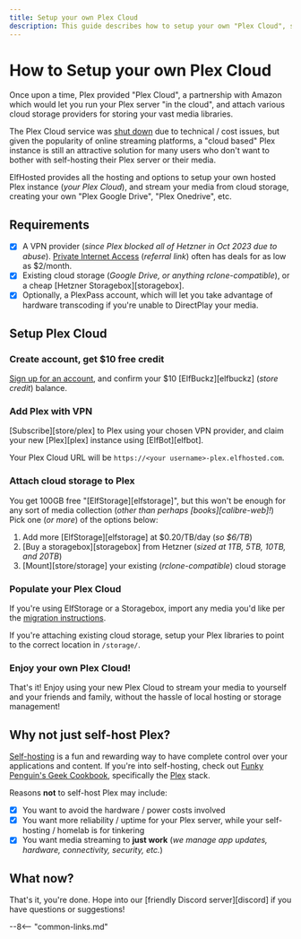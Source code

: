 ```yaml
---
title: Setup your own Plex Cloud
description: This guide describes how to setup your own "Plex Cloud", streaming your media from cloud storage like Google Drive, OneDrive, Hetzner Storageboxes, etc.
---
```


# How to Setup your own Plex Cloud

Once upon a time, Plex provided "Plex Cloud", a partnership with Amazon which would let you run your Plex server "in the cloud", and attach various cloud storage providers for storing your vast media libraries.

The Plex Cloud service was [shut down](https://www.digitaltrends.com/home-theater/plex-cloud-shutting-down/) due to technical / cost issues, but given the popularity of online streaming platforms, a "cloud based" Plex instance is still an attractive solution for many users who don't want to bother with self-hosting their Plex server or their media.

ElfHosted provides all the hosting and options to setup your own hosted Plex instance (*your Plex Cloud*), and stream your media from cloud storage, creating your own "Plex Google Drive", "Plex Onedrive", etc.

## Requirements

* [x] A VPN provider (*since Plex blocked all of Hetzner in Oct 2023 due to abuse*). [Private Internet Access](https://www.privateinternetaccess.com/pages/buy-a-vpn/1218buyavpn?invite=U2FsdGVkX18CE8WQvq-yt5OJ9UFpALCzci2Oz_px1uA%2CGuAfcPbAeh-UmP4KJ2uroADgSdY) (*referral link*) often has deals for as low as $2/month.
* [x] Existing cloud storage (*Google Drive, or anything rclone-compatible*), or a cheap [Hetzner Storagebox][storagebox].
* [x] Optionally, a PlexPass account, which will let you take advantage of hardware transcoding if you're unable to DirectPlay your media.

## Setup Plex Cloud

### Create account, get $10 free credit

[Sign up for an account](https://store.elfhosted.com/my-account/), and confirm your $10 [ElfBuckz][elfbuckz] (*store credit*) balance.

### Add Plex with VPN

[Subscribe][store/plex] to Plex using your chosen VPN provider, and claim your new [Plex][plex] instance using [ElfBot][elfbot].

Your Plex Cloud URL will be `https://<your username>-plex.elfhosted.com`.

### Attach cloud storage to Plex

You get 100GB free "[ElfStorage][elfstorage]", but this won't be enough for any sort of media collection (*other than perhaps [books][calibre-web]!*) Pick one (*or more*) of the options below:

1. Add more [ElfStorage][elfstorage] at $0.20/TB/day (*so $6/TB*)
2. [Buy a storagebox][storagebox] from Hetzner (*sized at 1TB, 5TB, 10TB, and 20TB*)
3. [Mount][store/storage] your existing (*rclone-compatible*) cloud storage

### Populate your Plex Cloud

If you're using ElfStorage or a Storagebox, import any media you'd like per the [migration instructions](/how-to/migrate/).

If you're attaching existing cloud storage, setup your Plex libraries to point to the correct location in `/storage/`.

### Enjoy your own Plex Cloud!

That's it! Enjoy using your new Plex Cloud to stream your media to yourself and your friends and family, without the hassle of local hosting or storage management!

## Why not just self-host Plex?

[Self-hosting](https://reddit.com/r/selfhosted) is a fun and rewarding way to have complete control over your applications and content. If you're into self-hosting, check out [Funky Penguin's Geek Cookbook](https://geek-cookbook.funkypenguin.co.nz), specifically the [Plex](https://geek-cookbook.funkypenguin.co.nz/recipes/plex/) stack.

Reasons **not** to self-host Plex may include:

* [x] You want to avoid the hardware / power costs involved
* [x] You want more reliability / uptime for your Plex server, while your self-hosting / homelab is for tinkering
* [x] You want media streaming to **just work** (*we manage app updates, hardware, connectivity, security, etc.*)

## What now?

That's it, you're done. Hope into our [friendly Discord server][discord] if you have questions or suggestions!

--8<-- "common-links.md"